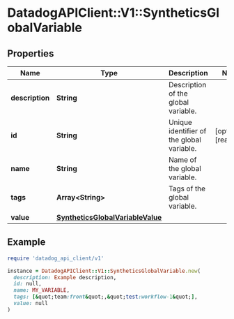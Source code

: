 # DatadogAPIClient::V1::SyntheticsGlobalVariable

## Properties

| Name | Type | Description | Notes |
| ---- | ---- | ----------- | ----- |
| **description** | **String** | Description of the global variable. |  |
| **id** | **String** | Unique identifier of the global variable. | [optional][readonly] |
| **name** | **String** | Name of the global variable. |  |
| **tags** | **Array&lt;String&gt;** | Tags of the global variable. |  |
| **value** | [**SyntheticsGlobalVariableValue**](SyntheticsGlobalVariableValue.md) |  |  |

## Example

```ruby
require 'datadog_api_client/v1'

instance = DatadogAPIClient::V1::SyntheticsGlobalVariable.new(
  description: Example description,
  id: null,
  name: MY_VARIABLE,
  tags: [&quot;team:front&quot;,&quot;test:workflow-1&quot;],
  value: null
)
```

